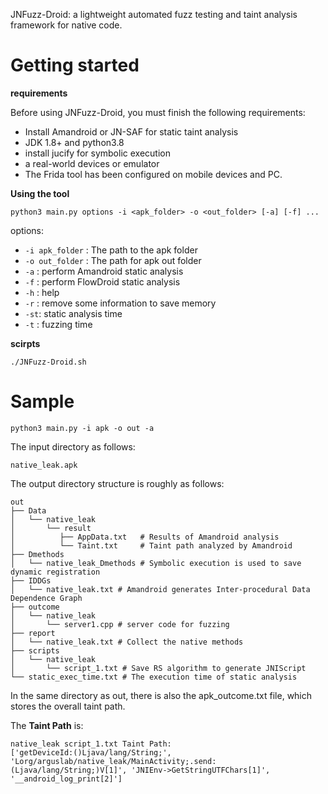 JNFuzz-Droid: a lightweight automated fuzz testing and taint analysis framework for native code.

# Getting started

**requirements**

Before using JNFuzz-Droid, you must finish the following requirements:

+ Install Amandroid or JN-SAF for static taint analysis
+ JDK 1.8+ and python3.8
+ install jucify for symbolic execution
+ a real-world devices or  emulator
+ The Frida tool has been configured on mobile devices and PC.

**Using the tool**

```
python3 main.py options -i <apk_folder> -o <out_folder> [-a] [-f] ...
```

options:

+ `-i apk_folder` : The path to the apk folder
+ `-o out_folder` : The path for apk out folder
+ `-a` : perform Amandroid static analysis
+ `-f` : perform FlowDroid static analysis
+ `-h` : help
+ `-r` : remove some information to save memory 
+ `-st`: static analysis time
+ `-t` : fuzzing time



**scirpts**

```
./JNFuzz-Droid.sh
```



# Sample

```
python3 main.py -i apk -o out -a
```

The input directory as follows:

```
native_leak.apk
```

The output directory structure is roughly as follows:

```
out
├── Data
│   └── native_leak
│       └── result
│          ├── AppData.txt   # Results of Amandroid analysis
│          └── Taint.txt     # Taint path analyzed by Amandroid
├── Dmethods
│   └── native_leak_Dmethods # Symbolic execution is used to save dynamic registration
├── IDDGs
│   └── native_leak.txt # Amandroid generates Inter-procedural Data Dependence Graph
├── outcome
│   └── native_leak
│       └── server1.cpp # server code for fuzzing
├── report
│   └── native_leak.txt # Collect the native methods
├── scripts
│   └── native_leak
│       └── script_1.txt # Save RS algorithm to generate JNIScript
└── static_exec_time.txt # The execution time of static analysis
```

In the same directory as out, there is also the apk_outcome.txt file, which stores the overall taint path.

The <b>Taint Path</b> is:

```
native_leak script_1.txt Taint Path:
['getDeviceId:()Ljava/lang/String;', 'Lorg/arguslab/native_leak/MainActivity;.send:(Ljava/lang/String;)V[1]', 'JNIEnv->GetStringUTFChars[1]', '__android_log_print[2]']
```

